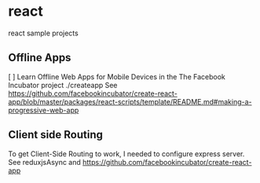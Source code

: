 # react
react sample projects

## Offline Apps
[ ] Learn Offline Web Apps for Mobile Devices in the The Facebook Incubator project ./createapp
See https://github.com/facebookincubator/create-react-app/blob/master/packages/react-scripts/template/README.md#making-a-progressive-web-app


## Client side Routing
To get Client-Side Routing to work, I needed to configure express server.  See reduxjsAsync and https://github.com/facebookincubator/create-react-app



